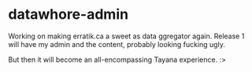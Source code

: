# datawhore-admin

Working on making erratik.ca a sweet as data ggregator again. Release 1 will have my admin and the content, probably looking fucking ugly.

But then it will become an all-encompassing Tayana experience. :>
